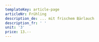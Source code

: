 ```yaml
---
templateKey: article-page
articleNr: Frühling
description_de: ... mit frischem Bärlauch
description_fr: ' '
unit: '3'
price: 13.--
---
```


